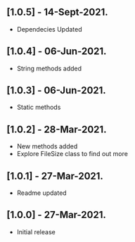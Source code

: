 ## [1.0.5] - 14-Sept-2021.

- Dependecies Updated

## [1.0.4] - 06-Jun-2021.

- String methods added

## [1.0.3] - 06-Jun-2021.

- Static methods

## [1.0.2] - 28-Mar-2021.

- New methods added
- Explore FileSize class to find out more

## [1.0.1] - 27-Mar-2021.

- Readme updated

## [1.0.0] - 27-Mar-2021.

- Initial release
